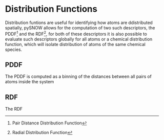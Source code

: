 # Distribution Functions

Distribution funtions are useful for identifying how atoms are ddistributed spatially, pySNOW allows for the computation of two such descriptors, the PDDF[^1] and the RDF[^2], for both of these descriptors it is also possible to evaluate such descriptors globally for all atoms or a chemical distribution function, which will isolate distribution of atoms of the same chemical species.

## PDDF

The PDDF is computed as a binning of the distances between all pairs of atoms inside the system

## RDF

The RDF 


[^1]: Pair Distance Distribution Function

[^2]: Radial Distribution Function
